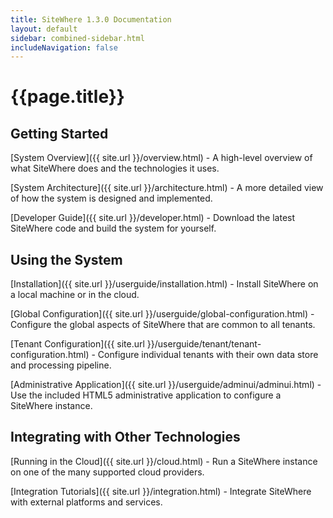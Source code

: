 ```yaml
---
title: SiteWhere 1.3.0 Documentation
layout: default
sidebar: combined-sidebar.html
includeNavigation: false
---
```


# {{page.title}}

## Getting Started

[System Overview]({{ site.url }}/overview.html) - A high-level overview of what SiteWhere does
and the technologies it uses.

[System Architecture]({{ site.url }}/architecture.html) - A more detailed view of how the system is
designed and implemented.

[Developer Guide]({{ site.url }}/developer.html) - Download the latest SiteWhere code and build
the system for yourself.

## Using the System

[Installation]({{ site.url }}/userguide/installation.html) - Install SiteWhere on a local machine
or in the cloud.

[Global Configuration]({{ site.url }}/userguide/global-configuration.html) - Configure the global 
aspects of SiteWhere that are common to all tenants.

[Tenant Configuration]({{ site.url }}/userguide/tenant/tenant-configuration.html) - Configure individual
tenants with their own data store and processing pipeline.

[Administrative Application]({{ site.url }}/userguide/adminui/adminui.html) - Use the included HTML5
administrative application to configure a SiteWhere instance.

## Integrating with Other Technologies

[Running in the Cloud]({{ site.url }}/cloud.html) - Run a SiteWhere instance on one of the many supported
cloud providers.

[Integration Tutorials]({{ site.url }}/integration.html) - Integrate SiteWhere with external platforms 
and services.
